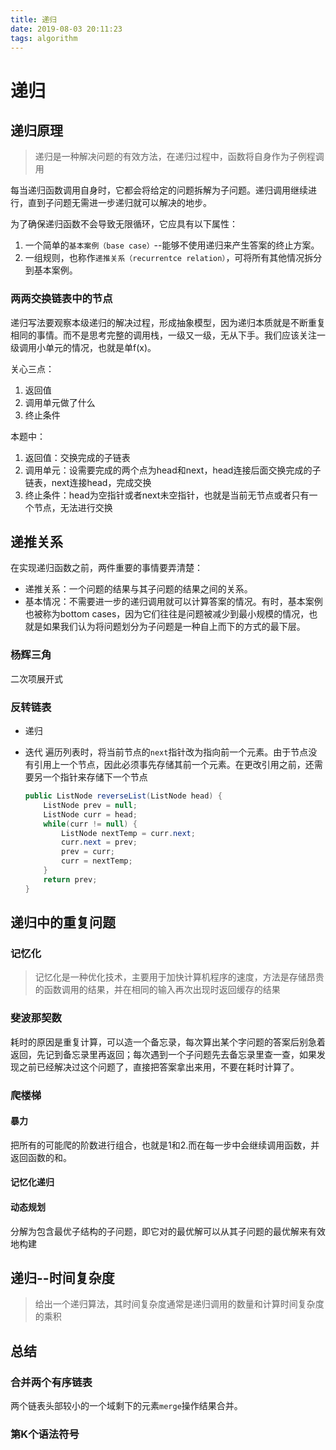 ```yaml
---
title: 递归
date: 2019-08-03 20:11:23
tags: algorithm
---
```


# 递归

## 递归原理

> 递归是一种解决问题的有效方法，在递归过程中，函数将自身作为子例程调用

每当递归函数调用自身时，它都会将给定的问题拆解为子问题。递归调用继续进行，直到子问题无需进一步递归就可以解决的地步。

为了确保递归函数不会导致无限循环，它应具有以下属性：

1. 一个简单的`基本案例（base case）`--能够不使用递归来产生答案的终止方案。
2. 一组规则，也称作`递推关系（recurrentce relation）`，可将所有其他情况拆分到基本案例。

### 两两交换链表中的节点

递归写法要观察本级递归的解决过程，形成抽象模型，因为递归本质就是不断重复相同的事情。而不是思考完整的调用栈，一级又一级，无从下手。我们应该关注一级调用小单元的情况，也就是单f(x)。

关心三点：

1. 返回值
2. 调用单元做了什么
3. 终止条件

本题中：

1. 返回值：交换完成的子链表
2. 调用单元：设需要完成的两个点为head和next，head连接后面交换完成的子链表，next连接head，完成交换
3. 终止条件：head为空指针或者next未空指针，也就是当前无节点或者只有一个节点，无法进行交换

## 递推关系

在实现递归函数之前，两件重要的事情要弄清楚：

- 递推关系：一个问题的结果与其子问题的结果之间的关系。
- 基本情况：不需要进一步的递归调用就可以计算答案的情况。有时，基本案例也被称为bottom cases，因为它们往往是问题被减少到最小规模的情况，也就是如果我们认为将问题划分为子问题是一种自上而下的方式的最下层。

### 杨辉三角

二次项展开式

### 反转链表

- 递归
- 迭代
    遍历列表时，将当前节点的`next`指针改为指向前一个元素。由于节点没有引用上一个节点，因此必须事先存储其前一个元素。在更改引用之前，还需要另一个指针来存储下一个节点

    ```java
    public ListNode reverseList(ListNode head) {
        ListNode prev = null;
        ListNode curr = head;
        while(curr != null) {
            ListNode nextTemp = curr.next;
            curr.next = prev;
            prev = curr;
            curr = nextTemp;
        }
        return prev;
    }
    ```

## 递归中的重复问题

### 记忆化

> 记忆化是一种优化技术，主要用于加快计算机程序的速度，方法是存储昂贵的函数调用的结果，并在相同的输入再次出现时返回缓存的结果

### 斐波那契数

耗时的原因是重复计算，可以造一个备忘录，每次算出某个字问题的答案后别急着返回，先记到备忘录里再返回；每次遇到一个子问题先去备忘录里查一查，如果发现之前已经解决过这个问题了，直接把答案拿出来用，不要在耗时计算了。

### 爬楼梯

#### 暴力

把所有的可能爬的阶数进行组合，也就是1和2.而在每一步中会继续调用函数，并返回函数的和。

#### 记忆化递归

#### 动态规划

分解为包含最优子结构的子问题，即它对的最优解可以从其子问题的最优解来有效地构建

## 递归--时间复杂度

> 给出一个递归算法，其时间复杂度通常是递归调用的数量和计算时间复杂度的乘积

## 总结

### 合并两个有序链表

两个链表头部较小的一个域剩下的元素`merge`操作结果合并。

### 第K个语法符号

